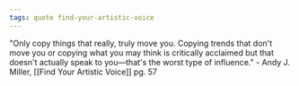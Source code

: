 ```yaml
---
tags: quote find-your-artistic-voice 
---
```


"Only copy things that really, truly move you. Copying trends that don't move you or copying what you may think is critically acclaimed but that doesn't actually speak to you—that's the worst type of influence." - Andy J. Miller, [[Find Your Artistic Voice]] pg. 57